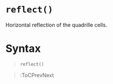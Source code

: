 # `reflect()`

Horizontal reflection of the quadrille cells.

# Syntax

> `reflect()`

> :ToCPrevNext